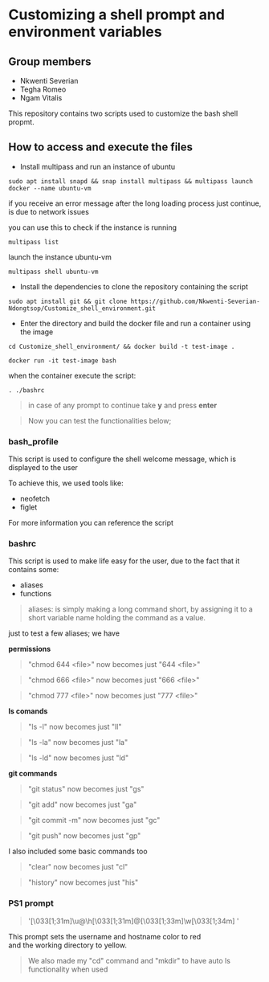# Customizing a shell prompt and environment variables

## Group members
- Nkwenti Severian
- Tegha Romeo
- Ngam Vitalis

This repository contains two scripts used to customize the bash shell propmt.

## How to access and execute the files

- Install multipass and run an instance of ubuntu

```
sudo apt install snapd && snap install multipass && multipass launch docker --name ubuntu-vm
```
if you receive an error message after the long loading process just continue, is due to network issues

you can use  this to check if the instance is running

```
multipass list
```

launch the instance ubuntu-vm

```
multipass shell ubuntu-vm
```

- Install the dependencies to clone the repository containing the script

```
sudo apt install git && git clone https://github.com/Nkwenti-Severian-Ndongtsop/Customize_shell_environment.git
```

- Enter the directory and build the docker file and run a container using the image

  
```
cd Customize_shell_environment/ && docker build -t test-image .
```

```
docker run -it test-image bash
```
when the container execute the script:

```
. ./bashrc
```

> in case of any prompt to continue take **y** and press **enter**

> Now you can test the functionalities below;

### bash_profile
This script is used to configure the shell welcome message, which is displayed to the user

To achieve this, we used tools like:
- neofetch
- figlet

For more information you can reference the script

### bashrc
This script is used to make life easy for the user, due to the fact that it contains some:
- aliases
- functions

> aliases: is simply making a long command short, by assigning it to a short variable name holding the command as a value.

just to test a few aliases; we have

**permissions**

> "chmod 644 \<file>" now becomes just "644 \<file>"

> "chmod 666 \<file>" now becomes just "666 \<file>"

> "chmod 777 \<file>" now becomes just "777 \<file>"

**ls comands**

> "ls -l" now becomes just "ll"

> "ls -la" now becomes just "la"

> "ls -ld" now becomes just "ld"

**git commands**

> "git status" now becomes just "gs"

> "git add" now becomes just "ga"

> "git commit -m" now becomes just "gc"

> "git push" now becomes just "gp"

I also included some basic commands too

> "clear" now becomes just "cl"

> "history" now becomes just "his"

### PS1 prompt

> '\[\033[1;31m\]\u@\h\[\033[1;31m\]@\[\033[1;33m\]\w\[\033[1;34m\] '

This prompt sets the username and hostname color to red\
and the working directory to yellow.

> We also made my "cd" command and "mkdir" to have auto ls functionality when used


